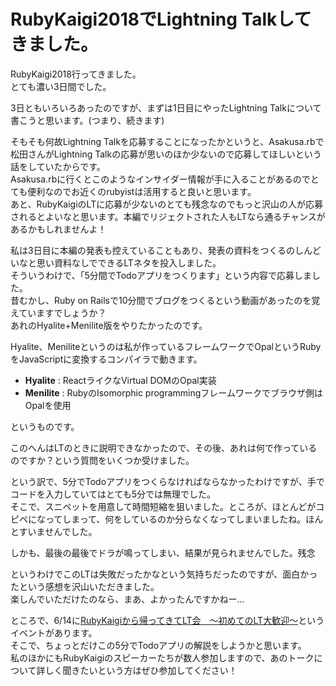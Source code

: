 # RubyKaigi2018でLightning Talkしてきました。

RubyKaigi2018行ってきました。  
とても濃い3日間でした。

3日ともいろいろあったのですが、まずは1日目にやったLightning Talkについて書こうと思います。(つまり、続きます)

そもそも何故Lightning Talkを応募することになったかというと、Asakusa.rbで松田さんがLightning Talkの応募が思いのほか少ないので応募してほしいという話をしていたからです。  
Asakusa.rbに行くとこのようなインサイダー情報が手に入ることがあるのでとても便利なのでお近くのrubyistは活用すると良いと思います。  
あと、RubyKaigiのLTに応募が少ないのとても残念なのでもっと沢山の人が応募されるとよいなと思います。本編でリジェクトされた人もLTなら通るチャンスがあるかもしれませんよ！

私は3日目に本編の発表も控えていることもあり、発表の資料をつくるのしんどいなと思い資料なしでできるLTネタを投入しました。  
そういうわけで、「5分間でTodoアプリをつくります」という内容で応募しました。  
昔むかし、Ruby on Railsで10分間でブログをつくるという動画があったのを覚えていますでしょうか？  
あれのHyalite+Menilite版をやりたかったのです。

Hyalite、Meniliteというのは私が作っているフレームワークでOpalというRubyをJavaScriptに変換するコンパイラで動きます。

* **Hyalite** : ReactライクなVirtual DOMのOpal実装
* **Menilite** : RubyのIsomorphic programmingフレームワークでブラウザ側はOpalを使用

というものです。

このへんはLTのときに説明できなかったので、その後、あれは何で作っているのですか？という質問をいくつか受けました。

という訳で、5分でTodoアプリをつくらなければならなかったわけですが、手でコードを入力していてはとても5分では無理でした。  
そこで、スニペットを用意して時間短縮を狙いました。ところが、ほとんどがコピペになってしまって、何をしているのか分らなくなってしまいましたね。ほんとすいませんでした。

しかも、最後の最後でドラが鳴ってしまい、結果が見られませんでした。残念

というわけでこのLTは失敗だったかなという気持ちだったのですが、面白かったという感想を沢山いただきました。  
楽しんでいただけたのなら、まあ、よかったんですかねー…

ところで、6/14に[RubyKaigiから帰ってきてLT会　〜初めてのLT大歓迎〜](https://en-japan.connpass.com/event/88642/)というイベントがあります。  
そこで、ちょっとだけこの5分でTodoアプリの解説をしようかと思います。  
私のほかにもRubyKaigiのスピーカーたちが数人参加しますので、あのトークについて詳しく聞きたいという方はぜひ参加してください！
